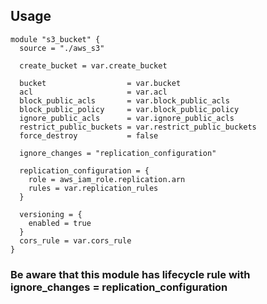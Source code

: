 ## Usage

```hcl
module "s3_bucket" {
  source = "./aws_s3"

  create_bucket = var.create_bucket

  bucket                  = var.bucket
  acl                     = var.acl
  block_public_acls       = var.block_public_acls
  block_public_policy     = var.block_public_policy
  ignore_public_acls      = var.ignore_public_acls
  restrict_public_buckets = var.restrict_public_buckets
  force_destroy           = false

  ignore_changes = "replication_configuration"

  replication_configuration = {
    role = aws_iam_role.replication.arn
    rules = var.replication_rules
  }

  versioning = {
    enabled = true
  }
  cors_rule = var.cors_rule
}
```
### Be aware that this module has lifecycle rule with ignore_changes = replication_configuration
